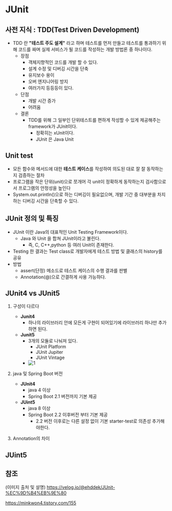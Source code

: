 # JUnit

## 사전 지식 : TDD(Test Driven Development)

+ TDD 란 **"테스트 주도 설계"** 라고 하며 테스트를 먼저 만들고 테스트를 통과하기 위해 코드를 짜며 실제 서비스가 될 코드를 작성하는 개발 방법론 중 하나이다.
    + 장점
        + 객체지향적인 코드를 개발 할 수 있다.
        + 설계 수정 및 디버깅 시간을 단축
        + 유지보수 용이
        + 오버 엔지니어링 방지
        + 여러가지 등등등이 있다.
    + 단점
        + 개발 시간 증가
        + 어려움
    + 결론
        + TDD를 위해 그 일부인 단위테스트를 편하게 작성할 수 있게 제공해주는 framework가 JUnit이다.
            + 정확히는 xUnit이다.
            + JUnit 은 Java Unit


## Unit test
+ 모든 함수와 메서드에 대한 **테스트 케이스**를 작성하여 의도된 대로 잘 잘 동작하는지 검증하는 절차
+ 프로그램을 작은 단위(unit)으로 쪼개어 각 unit이 정확하게 동작하는지 검사함으로서 프로그램의 안정성을 높인다
+ System.out.println()으로 하는 디버깅이 필요없으며, 개발 기간 중 대부분을 차지하는 디버깅 시간을 단축할 수 있다.


## JUnit 정의 및 특징
+ JUnit 이란 Java의 대표적인 Unit Testing Framework이다.
    + Java 와 Unit 을 합쳐 JUnit이라고 불린다.
        + 즉, C, C++,python 등 여러 Unit이 존재한다.
+ Testing 한 결과는 Test class로 개발자에게 테스트 방법 및 클래스의 history를 공유
+ 방법
    + assert(단정) 메소드로 테스트 케이스의 수행 결과를 판별
    + Annotation(@)으로 간결하게 사용 가능하다.


## JUnit4 vs JUnit5

1. 구성이 다르다
    + **Junit4**
        + 하나의 라이브러리 안에 모든게 구현이 되어있기에 라이브러리 하나만 추가하면 된다.
    + **Junit5**
        + 3개의 모듈로 나눠져 있다.
            + JUnit Platform
            + JUnit Jupiter
            + JUnit Vintage
        + ![1](https://user-images.githubusercontent.com/38696775/158925115-3a9a1e10-c742-4cb8-9d8f-986d2632e450.png)

2. java 및 Spring Boot 버전
    + **JUnit4**
        + java 4 이상
        + Spring Boot 2.1 버전까지 기본 제공
    + **JUint5**
        + java 8 이상
        + Spring Boot 2.2 이후버전 부터 기본 제공
            + 2.2 버전 이후로는 다른 설정 없이 기본 starter-test로 의존성 추가해야한다.

3. Annotation의 차이


## JUint5 



## 참조
(이미지 출처 및 설명) https://velog.io/@ehddek/JUnit-%EC%9D%B4%EB%9E%80

https://minkwon4.tistory.com/155
